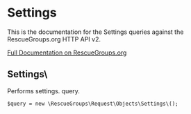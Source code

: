 # Settings

This is the documentation for the Settings queries against the RescueGroups.org HTTP API v2.

[Full Documentation on RescueGroups.org](https://userguide.rescuegroups.org/display/APIDG/Object+definitions#Objectdefinitions-settings)

## Settings\

Performs settings. query.

    $query = new \RescueGroups\Request\Objects\Settings\();


